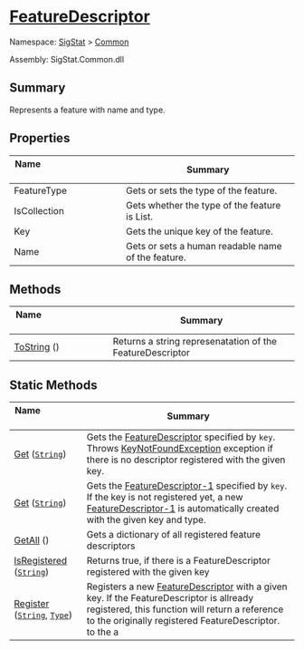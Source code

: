 # [FeatureDescriptor](./FeatureDescriptor.md)

Namespace: [SigStat]() > [Common](./README.md)

Assembly: SigStat.Common.dll

## Summary
Represents a feature with name and type.

## Properties

| Name&nbsp; &nbsp; &nbsp; &nbsp; &nbsp; &nbsp; &nbsp; &nbsp; &nbsp; &nbsp; &nbsp; &nbsp; &nbsp; &nbsp; &nbsp; &nbsp; &nbsp; &nbsp; &nbsp; &nbsp; &nbsp; | Summary | 
| --- | --- | 
| FeatureType | Gets or sets the type of the feature. | 
| IsCollection | Gets whether the type of the feature is List. | 
| Key | Gets the unique key of the feature. | 
| Name | Gets or sets a human readable name of the feature. | 


## Methods

| Name&nbsp; &nbsp; &nbsp; &nbsp; &nbsp; &nbsp; &nbsp; &nbsp; &nbsp; &nbsp; &nbsp; &nbsp; &nbsp; &nbsp; &nbsp; &nbsp; &nbsp; &nbsp; &nbsp; &nbsp; &nbsp; | Summary | 
| --- | --- | 
| [ToString](./Methods/FeatureDescriptor--ToString.md) () | Returns a string represenatation of the FeatureDescriptor | 


## Static Methods

| Name&nbsp; &nbsp; &nbsp; &nbsp; &nbsp; &nbsp; &nbsp; &nbsp; &nbsp; &nbsp; &nbsp; &nbsp; &nbsp; &nbsp; &nbsp; &nbsp; &nbsp; &nbsp; &nbsp; &nbsp; &nbsp; | Summary | 
| --- | --- | 
| [Get](./Methods/FeatureDescriptor--Get.md) ([`String`](https://docs.microsoft.com/en-us/dotnet/api/System.String)) | Gets the [FeatureDescriptor](https://github.com/hargitomi97/sigstat/blob/master/docs/md/SigStat/Common/FeatureDescriptor.md) specified by `key`.  Throws [KeyNotFoundException](https://docs.microsoft.com/en-us/dotnet/api/System.Collections.Generic.KeyNotFoundException-1) exception if there is no descriptor registered with the given key. | 
| [Get](./Methods/FeatureDescriptor--Get.md) ([`String`](https://docs.microsoft.com/en-us/dotnet/api/System.String)) | Gets the [FeatureDescriptor-1](https://github.com/hargitomi97/sigstat/blob/master/docs/md/SigStat/Common/FeatureDescriptor-1.md) specified by `key`.  If the key is not registered yet, a new [FeatureDescriptor-1](https://github.com/hargitomi97/sigstat/blob/master/docs/md/SigStat/Common/FeatureDescriptor-1.md) is automatically created with the given key and type. | 
| [GetAll](./Methods/FeatureDescriptor--GetAll.md) () | Gets a dictionary of all registered feature descriptors | 
| [IsRegistered](./Methods/FeatureDescriptor--IsRegistered.md) ([`String`](https://docs.microsoft.com/en-us/dotnet/api/System.String)) | Returns true, if there is a FeatureDescriptor registered with the given key | 
| [Register](./Methods/FeatureDescriptor--Register.md) ([`String`](https://docs.microsoft.com/en-us/dotnet/api/System.String), [`Type`](https://docs.microsoft.com/en-us/dotnet/api/System.Type)) | Registers a new [FeatureDescriptor](https://github.com/hargitomi97/sigstat/blob/master/docs/md/SigStat/Common/FeatureDescriptor.md) with a given key.  If the FeatureDescriptor is allready registered, this function will  return a reference to the originally registered FeatureDescriptor.  to the a | 


